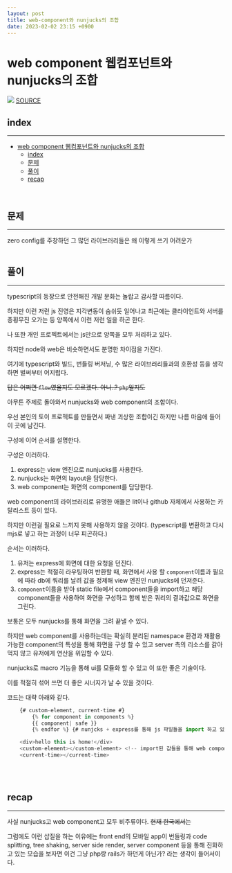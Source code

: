 ```yaml
---
layout: post
title: web-component와 nunjucks의 조합
date: 2023-02-02 23:15 +0900
---
```

# web component 웹컴포넌트와 nunjucks의 조합
<img src="https://images.unsplash.com/photo-1516547375098-9efa2ae4f0c6?ixlib=rb-4.0.3&ixid=MnwxMjA3fDB8MHxwaG90by1wYWdlfHx8fGVufDB8fHx8&auto=format&fit=crop&w=1769&q=80" loading="lazy">
<a href="https://unsplash.com/ko/%EC%82%AC%EC%A7%84/8hILOCKw5yA">SOURCE</a>


<!--break-->
## index 
--- 
- [web component 웹컴포넌트와 nunjucks의 조합](#web-component-웹컴포넌트와-nunjucks의-조합)
  - [index](#index)
  - [문제](#문제)
  - [풀이](#풀이)
  - [recap](#recap)

<br>

## 문제 
--- 
zero config를 주창하던 그 많던 라이브러리들은 왜 이렇게 쓰기 어려운가
<br>
<br>

## 풀이 
--- 
typescript의 등장으로 안전해진 개발 문화는 놀랍고 감사할 따름이다.

하지만 이런 저런 js 진영은 지각변동이 숨쉬듯 일어나고 최근에는 클라이언트와 서버를 종횡무진 오가는 등 양쪽에서 이런 저런 일을 하곤 한다.

나 또한 개인 프로젝트에서는 js만으로 양쪽을 모두 처리하고 있다.

하지만 node와 web은 비슷하면서도 분명한 차이점을 가진다.

여기에 typescript와 빌드, 번들링 버저닝, 수 많은 라이브러리들과의 호환성 등을 생각하면 벌써부터 어지럽다.


~~답은 어쩌면 `flow`였을지도 모르겠다. 아니..? `php`일지도~~

아무튼 주제로 돌아와서 nunjucks와 web component의 조합이다.


우선 본인의 토이 프로젝트를 만들면서 짜낸 괴상한 조합이긴 하지만 나름 마음에 들어 이 곳에 남긴다.

구성에 이어 순서를 설명한다.

구성은 이러하다.

1. express는 view 엔진으로 nunjucks를 사용한다.
2. nunjucks는 화면의 layout을 담당한다.
3. web component는 화면의 component를 담당한다.

web component의 라이브러리로 유명한 애들은 lit이나 github 자체에서 사용하는 카탈리스트 등이 있다.

하지만 이런걸 필요로 느끼지 못해 사용하지 않을 것이다. (typescript를 변환하고 다시 mjs로 넣고 하는 과정이 너무 피곤하다.)

순서는 이러하다.

1. 유저는 express에 화면에 대한 요청을 던진다.
2. express는 적절히 라우팅하여 반환할 때, 화면에서 사용 할 `component`이름과 필요에 따라 db에 쿼리를 날려 값을 정제해 view 엔진인 nunjucks에 던져준다.
3. `component`이름을 받아 static file에서 component들을 import하고 해당 component들을 사용하여 화면을 구성하고 함께 받은 쿼리의 결과값으로 화면을 그린다.

보통은 모두 nunjucks를 통해 화면을 그려 끝낼 수 있다.

하지만 web component를 사용하는데는 확실히 분리된 namespace 환경과 재활용 가능한 component의 특성을 통해 화면을 구성 할 수 있고 server 측의 리소스를 갉아먹지 않고 유저에게 연산을 위임할 수 있다.

nunjucks로 macro 기능을 통해 ui를 모듈화 할 수 있고 이 또한 좋은 기술이다.

이를 적절히 섞어 쓰면 더 좋은 시너지가 날 수 있을 것이다.


코드는 대략 아래와 같다.

```js
    {# custom-element, current-time #}
        {% for component in components %}
        {{ component| safe }}
        {% endfor %} {# nunjcks + express를 통해 js 파일들을 import 하고 있다. #}

    <div>hello this is home!</div>
    <custom-element></custom-element> <!-- import된 값들을 통해 web component를 그린다.-->
    <current-time></current-time>
```


<br>
<br>

## recap 
--- 

사실 nunjucks고 web component고 모두 비주류이다. ~~현재 한국에서는~~

그럼에도 이런 삽질을 하는 이유에는 front end의 모바일 app이 번들링과 code splitting, tree shaking, server side render, server component 등을 통해 진화하고 있는 모습을 보자면 이건 그냥 php랑 rails가 하던게 아닌가? 라는 생각이 들어서이다.

<br>
<br>